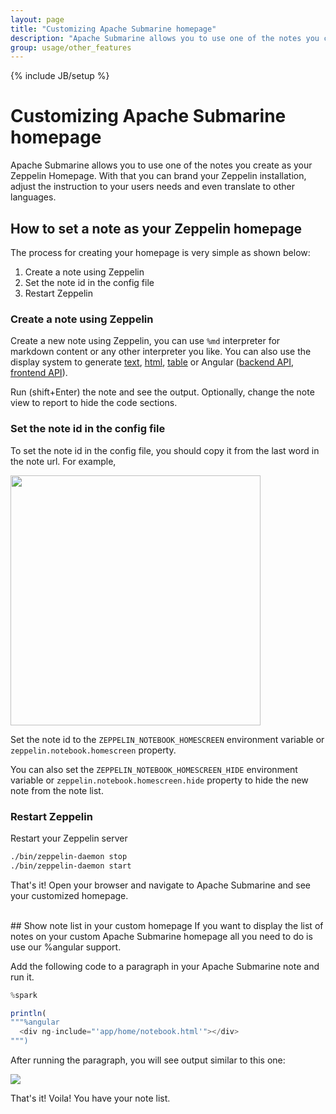 ```yaml
---
layout: page
title: "Customizing Apache Submarine homepage"
description: "Apache Submarine allows you to use one of the notes you create as your Zeppelin Homepage. With that you can brand your Zeppelin installation, adjust the instruction to your users needs and even translate to other languages."
group: usage/other_features
---
```

<!--
Licensed under the Apache License, Version 2.0 (the "License");
you may not use this file except in compliance with the License.
You may obtain a copy of the License at

http://www.apache.org/licenses/LICENSE-2.0

Unless required by applicable law or agreed to in writing, software
distributed under the License is distributed on an "AS IS" BASIS,
WITHOUT WARRANTIES OR CONDITIONS OF ANY KIND, either express or implied.
See the License for the specific language governing permissions and
limitations under the License.
-->
{% include JB/setup %}

# Customizing Apache Submarine homepage

<div id="toc"></div>

Apache Submarine allows you to use one of the notes you create as your Zeppelin Homepage.
With that you can brand your Zeppelin installation, adjust the instruction to your users needs and even translate to other languages.

## How to set a note as your Zeppelin homepage

The process for creating your homepage is very simple as shown below:

1. Create a note using Zeppelin
2. Set the note id in the config file
3. Restart Zeppelin

### Create a note using Zeppelin
Create a new note using Zeppelin,
you can use ```%md``` interpreter for markdown content or any other interpreter you like.
You can also use the display system to generate [text](../display_system/basic.html#text), [html](../display_system/basic.html#html), [table](../display_system/basic.html#table) or
Angular ([backend API](../display_system/angular_backend.html), [frontend API](../display_system/angular_frontend.html)).

Run (shift+Enter) the note and see the output. Optionally, change the note view to report to hide
the code sections.

### Set the note id in the config file
To set the note id in the config file, you should copy it from the last word in the note url.
For example,

<img src="{{BASE_PATH}}/assets/themes/submarine/img/screenshots/homepage_notebook_id.png" width="400px" />

Set the note id to the ```ZEPPELIN_NOTEBOOK_HOMESCREEN``` environment variable
or ```zeppelin.notebook.homescreen``` property.

You can also set the ```ZEPPELIN_NOTEBOOK_HOMESCREEN_HIDE``` environment variable
or ```zeppelin.notebook.homescreen.hide``` property to hide the new note from the note list.

### Restart Zeppelin
Restart your Zeppelin server

```bash
./bin/zeppelin-daemon stop
./bin/zeppelin-daemon start
```
That's it! Open your browser and navigate to Apache Submarine and see your customized homepage.

<br />
## Show note list in your custom homepage
If you want to display the list of notes on your custom Apache Submarine homepage all
you need to do is use our %angular support.

Add the following code to a paragraph in your Apache Submarine note and run it.

```javascript
%spark

println(
"""%angular
  <div ng-include="'app/home/notebook.html'"></div>
""")
```

After running the paragraph, you will see output similar to this one:

<img src="{{BASE_PATH}}/assets/themes/submarine/img/docs-img/homepage_custom_notebook_list.png" />

That's it! Voila! You have your note list.


